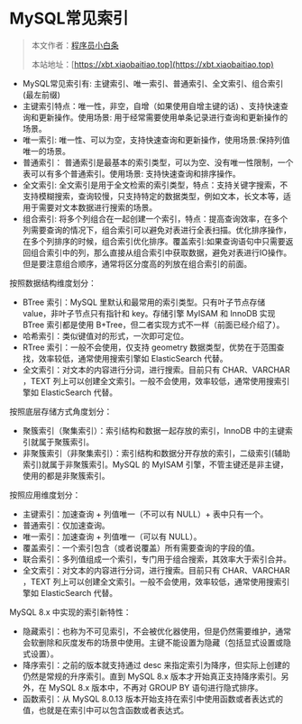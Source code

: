# MySQL常见索引

> 本文作者：[程序员小白条](https://github.com/luoye6)
>
> 本站地址：[https://xbt.xiaobaitiao.top](https://xbt.xiaobaitiao.top)

- MySQL常见索引有: 主键索引、唯一索引、普通索引、全文索引、组合索引(最左前缀)
- 主键索引特点：唯一性，非空，自增（如果使用自增主键的话) 、支持快速查询和更新操作。使用场景: 用于经常需要使用单条记录进行查询和更新操作的场景。
- 唯一索引: 唯一性、可以为空，支持快速查询和更新操作，使用场景:保持列值唯一的场景。
- 普通索引： 普通索引是最基本的索引类型，可以为空、没有唯一性限制，一个表可以有多个普通索引。使用场景: 支持快速查询和排序操作。
- 全文索引: 全文索引是用于全文检索的索引类型，特点：支持关键字搜索，不支持模糊搜索，查询较慢，只支持特定的数据类型，例如文本，长文本等，适用于需要对文本数据进行搜索的场景。 
- 组合索引: 将多个列组合在一起创建一个索引，特点：提高查询效率，在多个列需要查询的情况下，组合索引可以避免对表进行全表扫描。优化排序操作，在多个列排序的时候，组合索引优化排序。覆盖索引:如果查询语句中只需要返回组合索引中的列，那么直接从组合索引中获取数据，避免对表进行IO操作。但是要注意组合顺序，通常将区分度高的列放在组合索引的前面。



按照数据结构维度划分：

- BTree 索引：MySQL 里默认和最常用的索引类型。只有叶子节点存储 value，非叶子节点只有指针和 key。存储引擎 MyISAM 和 InnoDB 实现 BTree 索引都是使用 B+Tree，但二者实现方式不一样（前面已经介绍了）。
- 哈希索引：类似键值对的形式，一次即可定位。
- RTree 索引：一般不会使用，仅支持 geometry 数据类型，优势在于范围查找，效率较低，通常使用搜索引擎如 ElasticSearch 代替。
- 全文索引：对文本的内容进行分词，进行搜索。目前只有 CHAR、VARCHAR ，TEXT 列上可以创建全文索引。一般不会使用，效率较低，通常使用搜索引擎如 ElasticSearch 代替。

按照底层存储方式角度划分：

- 聚簇索引（聚集索引）：索引结构和数据一起存放的索引，InnoDB 中的主键索引就属于聚簇索引。
- 非聚簇索引（非聚集索引）：索引结构和数据分开存放的索引，二级索引(辅助索引)就属于非聚簇索引。MySQL 的 MyISAM 引擎，不管主键还是非主键，使用的都是非聚簇索引。

按照应用维度划分：

- 主键索引：加速查询 + 列值唯一（不可以有 NULL）+ 表中只有一个。
- 普通索引：仅加速查询。
- 唯一索引：加速查询 + 列值唯一（可以有 NULL）。
- 覆盖索引：一个索引包含（或者说覆盖）所有需要查询的字段的值。
- 联合索引：多列值组成一个索引，专门用于组合搜索，其效率大于索引合并。
- 全文索引：对文本的内容进行分词，进行搜索。目前只有 CHAR、VARCHAR ，TEXT 列上可以创建全文索引。一般不会使用，效率较低，通常使用搜索引擎如 ElasticSearch 代替。

MySQL 8.x 中实现的索引新特性：

- 隐藏索引：也称为不可见索引，不会被优化器使用，但是仍然需要维护，通常会软删除和灰度发布的场景中使用。主键不能设置为隐藏（包括显式设置或隐式设置）。
- 降序索引：之前的版本就支持通过 desc 来指定索引为降序，但实际上创建的仍然是常规的升序索引。直到 MySQL 8.x 版本才开始真正支持降序索引。另外，在 MySQL 8.x 版本中，不再对 GROUP BY 语句进行隐式排序。
- 函数索引：从 MySQL 8.0.13 版本开始支持在索引中使用函数或者表达式的值，也就是在索引中可以包含函数或者表达式。